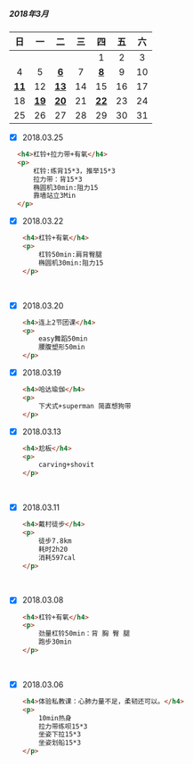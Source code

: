 ##### 2018年3月

|      日       |      一       |      二       |  三  |      四       |  五  |  六  |
| :-----------: | :-----------: | :-----------: | :--: | :-----------: | :--: | :--: |
|               |               |               |      |       1       |  2   |  3   |
|       4       |       5       | <u>**6**</u>  |  7   | <u>**8**</u>  |  9   |  10  |
| <u>**11**</u> |      12       | **<u>13</u>** |  14  |      15       |  16  |  17  |
|      18       | <u>**19**</u> | **<u>20</u>** |  21  | **<u>22</u>** |  23  |  24  |
|      25       |      26       |      27       |  28  |      29       |  30  |  31  |

- [x] 2018.03.25

```html
  <h4>杠铃+拉力带+有氧</h4>
  <p>
      杠铃:练背15*3，推举15*3
      拉力带：背15*3
      椭圆机30min:阻力15
      靠墙站立3Min
  </p>
```



- [x] 2018.03.22

  ```html
  <h4>杠铃+有氧</h4>
  <p>
      杠铃50min:肩背臀腿
      椭圆机30min:阻力15
  </p>
  ```

  ​

- [x] 2018.03.20

  ```html
  <h4>连上2节团课</h4>
  <p>
      easy舞蹈50min
      腰腹塑形50min
  </p>
  ```



- [x] 2018.03.19  

  ```html
  <h4>哈达瑜伽</h4>
  <p>
      下犬式+superman 简直想狗带
  </p>
  ```



- [x] 2018.03.13  

  ```html
  <h4>尬板</h4>
  <p>
      carving+shovit 
  </p>
  ```

  ​

- [x] 2018.03.11 

  ```html
  <h4>戴村徒步</h4>
  <p>
      徒步7.8km
      耗时2h20
      消耗597cal
  </p>
  ```

  ​

- [x] 2018.03.08

  ```html
  <h4>杠铃+有氧</h4>
  <p>
      劲量杠铃50min：背 胸 臀 腿
      跑步30min
  </p>
  ```

  ​

- [x] 2018.03.06  

  ```html
  <h4>体验私教课：心肺力量不足，柔韧还可以。</h4>
  <p>
      10min热身
      拉力带练呗15*3
      坐姿下拉15*3
      坐姿划船15*3
  </p>
  ```